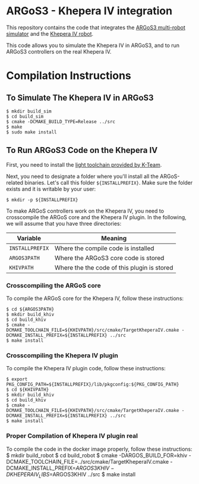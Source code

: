 # ARGoS3 - Khepera IV integration #

This repository contains the code that integrates the [ARGoS3 multi-robot simulator](http://www.argos-sim.info) and the [Khepera IV robot](https://www.k-team.com/khepera-iv).

This code allows you to simulate the Khepera IV in ARGoS3, and to run ARGoS3 controllers on the real Khepera IV.

# Compilation Instructions #

## To Simulate The Khepera IV in ARGoS3 ##

    $ mkdir build_sim
    $ cd build_sim
    $ cmake -DCMAKE_BUILD_TYPE=Release ../src
    $ make
    $ sudo make install
    
## To Run ARGoS3 Code on the Khepera IV ##

First, you need to install the [light toolchain provided by K-Team](http://ftp.k-team.com/KheperaIV/software/Gumstix%20COM%20Y/light_tools/poky-glibc-i686-khepera4-image-cortexa8hf-vfp-neon-toolchain-1.8.sh).

Next, you need to designate a folder where you'll install all the ARGoS-related binaries. Let's call this folder `${INSTALLPREFIX}`. Make sure the folder exists and it is writable by your user:

    $ mkdir -p ${INSTALLPREFIX}

To make ARGoS controllers work on the Khepera IV, you need to crosscompile the ARGoS core and the Khepera IV plugin. In the following, we will assume that you have three directories:

| Variable        | Meaning                                     |
|-----------------|---------------------------------------------|
| `INSTALLPREFIX` | Where the compile code is installed         |
| `ARGOS3PATH`    | Where the ARGoS3 core code is stored        |
| `KHIVPATH`      | Where the the code of this plugin is stored |

### Crosscompiling the ARGoS core ###

To compile the ARGoS core for the Khepera IV, follow these instructions:

    $ cd ${ARGOS3PATH}
    $ mkdir build_khiv
    $ cd build_khiv
    $ cmake -DCMAKE_TOOLCHAIN_FILE=${KHIVPATH}/src/cmake/TargetKheperaIV.cmake -DCMAKE_INSTALL_PREFIX=${INSTALLPREFIX} ../src
    $ make install

### Crosscompiling the Khepera IV plugin ###

To compile the Khepera IV plugin code, follow these instructions:

    $ export PKG_CONFIG_PATH=${INSTALLPREFIX}/lib/pkgconfig:${PKG_CONFIG_PATH}
    $ cd ${KHIVPATH}
    $ mkdir build_khiv
    $ cd build_khiv
    $ cmake -DCMAKE_TOOLCHAIN_FILE=${KHIVPATH}/src/cmake/TargetKheperaIV.cmake -DCMAKE_INSTALL_PREFIX=${INSTALLPREFIX} ../src
    $ make install

### Proper Compilation of Khepera IV plugin real ###

To compile the code in the docker image properly, follow these instructions:
    $ mkdir build_robot
    $ cd build_robot
    $ cmake -DARGOS_BUILD_FOR=khiv -DCMAKE_TOOLCHAIN_FILE=../src/cmake/TargetKheperaIV.cmake -DCMAKE_INSTALL_PREFIX=$ARGOS3KHIV -DKHEPERAIV_LIBS=$ARGOS3KHIV ../src
    $ make install
